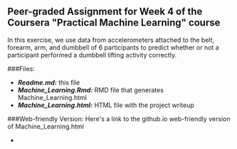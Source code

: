 ## Peer-graded Assignment for Week 4 of the Coursera "Practical Machine Learning" course

In this exercise, we use data from accelerometers attached to the belt, forearm, arm, and dumbbell of 6 participants to predict whether or not a participant performed a dumbbell lifting activity correctly.

###Files:
- ***Readme.md:*** this file
- ***Machine_Learning.Rmd:*** RMD file that generates Machine_Learning.html
- ***Machine_Learning.html:*** HTML file with the project writeup

###Web-friendly Version:
Here's a link to the github.io web-friendly version of Machine_Learning.html

- 